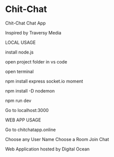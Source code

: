 # Chit-Chat 
 Chit-Chat Chat App
 
Inspired by Traversy Media
 
LOCAL USAGE
 
install node.js

open project folder in vs code

open terminal

npm install express socket.io moment

npm install -D nodemon

npm run dev

Go to localhost:3000




WEB APP USAGE

Go to chitchatapp.online

Choose any User Name
Choose a Room
Join Chat

Web Application hosted by Digital Ocean
